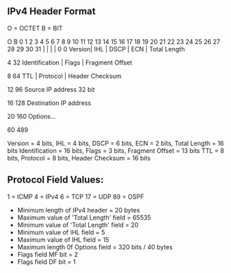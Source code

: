 ## IPv4 Header Format

O = OCTET
B = BIT


O  B	 0 1 2 3 4 5 6 7 8 9 10 11 12 13 14 15 16 17 18 19 20 21 22 23 24 25 26 27 28 29 30 31
				|		|			    |     |
0  0     Version|  IHL  |      DSCP     | ECN |  		Total Length

4  32			Identification				  | Flags  |      Fragment Offset

8  64		TTL			|  Protocol			  |			Header Checksum

12 96								Source IP address 32 bit

16 128								Destination IP address

20 160   Options...


60 489

Version = 4 bits, IHL = 4 bits, DSCP = 6 bits, ECN = 2 bits, Total Length = 16 bits
Identification = 16 bits, Flags = 3 bits, Fragment Offset = 13 bits
TTL = 8 bits, Protocol = 8 bits, Header Checksum = 16 bits

## Protocol Field Values:

1 = ICMP
4 = IPv4
6 = TCP
17 = UDP
89 = OSPF


* Minimum length of IPv4 header = 20 bytes
* Maximum value of 'Total Length' field = 65535
* Minimum value of 'Total Length' field = 20
* Minimum value of IHL field = 5
* Maximum value of IHL field = 15
* Maximum length 0f Options field = 320 bits / 40 bytes
* Flags field MF bit = 2
* Flags field DF bit = 1